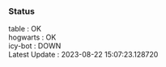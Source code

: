 ### Status


table : OK  
hogwarts : OK  
icy-bot : DOWN  
Latest Update : 2023-08-22 15:07:23.128720
